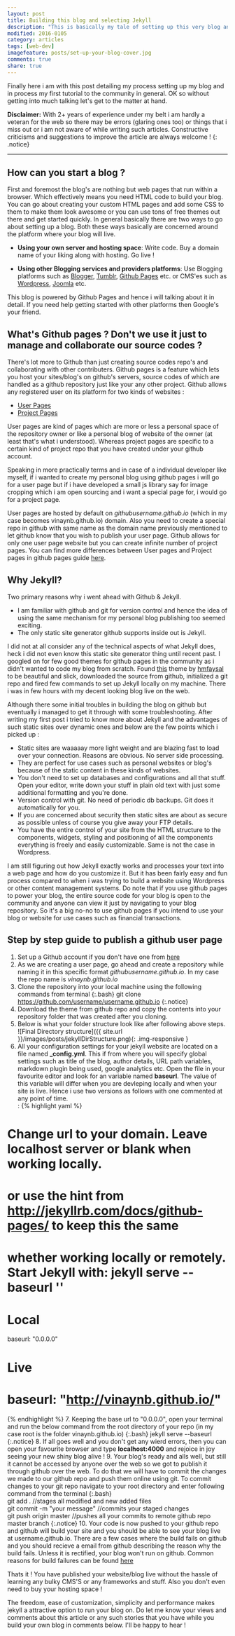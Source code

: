 ```yaml
---
layout: post
title: Building this blog and selecting Jekyll
description: "This is basically my tale of setting up this very blog and the learnings from the process."
modified: 2016-0105
category: articles
tags: [web-dev]
imagefeature: posts/set-up-your-blog-cover.jpg
comments: true
share: true
---
```


Finally here i am with this post detailing my process setting up my blog and in process my first tutorial to the community in general. OK so without getting into much talking let's get to the matter at hand.

**Disclaimer:** With 2+ years of experience under my belt i am hardly a veteran for the web so there may be errors (glaring ones too) or things that i miss out or i am not aware of while writing such articles. Constructive criticisms and suggestions to improve the article are always welcome !
{: .notice}

---

## How can you start a blog ?

First and foremost the blog's are nothing but web pages that run within a browser. Which effectively means you need HTML code to build your blog. You can go about creating your custom HTML pages and add some CSS to them to make them look awesome or you can use tons of free themes out there and get started quickly. In general basically there are two ways to go about setting up a blog. Both these ways basically are concerned around the platform where your blog will live.

- **Using your own server and hosting space**: Write code. Buy a domain name of your liking along with hosting. Go live !


- **Using other Blogging services and providers platforms**: Use Blogging platforms such as [Blogger](ttps://www.blogger.com), [Tumblr](https://www.tumblr.com/), [Github Pages](https://pages.github.com/) etc. or CMS'es such as [Wordpress](https://www.wordpress.com/), [Joomla](https://www.joomla.org/) etc.

This blog is powered by Github Pages and hence i will talking about it in detail. If you need help getting started with other platforms then Google's your friend. 

## What's Github pages ? Don't we use it just to manage and collaborate our source codes ?

There's lot more to Github than just creating source codes repo's and collaborating with other contributers. Github pages is a feature which lets you host your sites/blog's on github's servers, source codes of which are handled as a github repository just like your any other project. Github allows any registered user on its platform for two kinds of websites : 

* [User Pages](https://help.github.com/articles/user-organization-and-project-pages/) 
* [Project Pages](https://help.github.com/articles/user-organization-and-project-pages/) 

User pages are kind of pages which are more or less a personal space of the repository owner or like a personal blog of website of the owner (at least that's what i understood). Whereas project pages are specific to a certain kind of project repo that you have created under your github account.

Speaking in more practically terms and in case of a individual developer like myself, if i wanted to create my personal blog using github pages i will go for a user page but if i have developed a small js library say for image cropping which i am open sourcing and i want a special page for, i would go for a project page.

User pages are hosted by default on *githubusername.github.io* (which in my case becomes vinaynb.github.io) domain. Also you need to create a special repo in github with same name as the domain name previously mentioned to let github know that you wish to publish your user page. Github allows for only one user page website but you can create infinite number of project pages. You can find more differences between User pages and Project pages in github pages guide [here](https://help.github.com/categories/github-pages-basics/).

## Why Jekyll?

Two primary reasons why i went ahead with Github & Jekyll.

* I am familiar with github and git for version control and hence the idea of using the same mechanism for my personal blog publishing too seemed exciting.
* The only static site generator github supports inside out is Jekyll.

I did not at all consider any of the technical aspects of what Jekyll does, heck i did not even know this static site generator thing until recent past. I googled on for few good themes for github pages in the community as i didn't wanted to code my blog from scratch. Found [this](https://github.com/hmfaysal/Notepad) theme by [hmfaysal](https://github.com/hmfaysal) to be beautiful and slick, downloaded the source from github, initialized a git repo and fired few commands to set up Jekyll locally on my machine. There i was in few hours with my decent looking blog live on the web.

Although there some initial troubles in building the blog on github but eventually i managed to get it through with some troubleshooting. After writing my first post i tried to know more about Jekyll and the advantages of such static sites over dynamic ones and below are the few points which i picked up :

* Static sites are waaaaay more light weight and are blazing fast to load over your connection. Reasons are obvious. No server side processing.
* They are perfect for use cases such as personal websites or blog's because of the static content in these kinds of websites.
* You don't need to set up databases and configurations and all that stuff. Open your editor, write down your stuff in plain old text with just some additional formatting and you're done.
* Version control with git. No need of periodic db backups. Git does it automatically for you.
* If you are concerned about security then static sites are about as secure as possible unless of course you give away your FTP details.
* You have the entire control of your site from the HTML structure to the components, widgets, styling and positioning of all the components everything is freely and easily customizable. Same is not the case in Wordpress.

I am still figuring out how Jekyll exactly works and processes your text into a web page and how do you customize it. But it has been fairly easy and fun process compared to when i was trying to build a website using Wordpress or other content management systems. Do note that if you use github pages to power your blog, the entire source code for your blog is open to the community and anyone can view it just by navigating to your blog repository. So it's a big no-no to use github pages if you intend to use your blog or website for use cases such as financial transactions.

## Step by step guide to publish a github user page

1. Set up a Github account if you don't have one from [here](https://github.com/join)
2. As we are creating a user page, go ahead and create a repository while naming it in this specific format *githubusername.github.io*. In my case the repo name is *vinaynb.github.io*
3. Clone the repository into your local machine using the following commands from terminal
   {:.bash}
       git clone https://github.com/username/username.github.io
   {:.notice} 
4. Download the theme from github repo and copy the contents into your repository folder that was created after you cloning.
5. Below is what your folder structure look like after following above steps.   
   ![Final Directory structure]({{ site.url }}/images/posts/jekyllDirStructure.png){: .img-responsive }
6. All your configuration settings for your jekyll website are located on a file named **_config.yml**. This if from where you will specify global settings such as title of the blog, author details, URL path variables, markdown plugin being used, google analytics etc. Open the file in your favourite editor and look for an variable named **baseurl**. The value of this variable will differ when you are devleping locally and when your site is live. Hence i use two versions as follows with one commented at any point of time.   
 : {% highlight yaml %}
# Change url to your domain. Leave localhost server or blank when working locally.
# or use the hint from http://jekyllrb.com/docs/github-pages/ to keep this the same 
# whether working locally or remotely. Start Jekyll with: jekyll serve --baseurl ''
# Local
baseurl:            "0.0.0.0"
# Live
# baseurl:           "http://vinaynb.github.io/"
{% endhighlight %}
7. Keeping the base url to "0.0.0.0", open your terminal and run the below command from the root directory of your repo (in my case root is the folder vinaynb.github.io)
   {:.bash}
       jekyll serve --baseurl
   {:.notice} 
8. If all goes well and you don't get any wierd errors, then you can open your favourite browser and type **localhost:4000** and rejoice in joy seeing your new shiny blog alive !
9. Your blog's ready and alls well, but still it cannot be accessed by anyone over the web so we got to publish it through github over the web. To do that we will have to commit the changes we made to our github repo and push them online using git. To commit changes to your git repo navigate to your root directory and enter following command from the terminal
   {:.bash}       
       git add .
       //stages all modified and new added files       
       git commit -m "your message"
       //commits your staged changes       
       git push origin master
       //pushes all your commits to remote github repo master branch
   {:.notice}
10. Your code is now pushed to your github repo and github will build your site and you should be able to see your blog live at username.github.io. There are a few cases where the build fails on github and you should recieve a email from github describing the reason why the build fails. Unless it is rectified, your blog won't run on github. Common reasons for build failures can be found [here](https://help.github.com/articles/troubleshooting-github-pages-build-failures/)

Thats it ! You have published your website/blog live without the hassle of learning any bulky CMS'S or any frameworks and stuff. Also you don't even need to buy your hosting space !

The freedom, ease of customization, simplicity and performance makes jekyll a attractive option to run your blog on. Do let me know your views and comments about this article or any such stories that you have while you build your own blog in comments below. I'll be happy to hear !